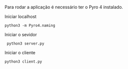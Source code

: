 Para rodar a aplicação é necessário ter o Pyro 4 instalado.

Iniciar localhost

```
python3 -m Pyro4.naming
```
Iniciar o sevidor

```
 python3 server.py
 ```

Iniciar o cliente

 ```
python3 client.py
 ```
